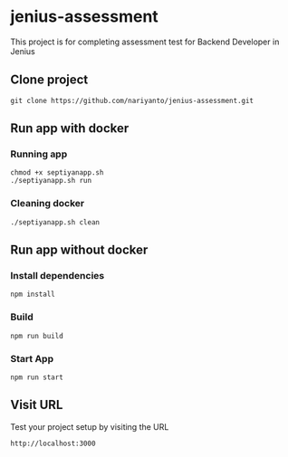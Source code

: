 # jenius-assessment

This project is for completing assessment test for Backend Developer in Jenius


## Clone project

```
git clone https://github.com/nariyanto/jenius-assessment.git
```

## Run app with docker

### Running app
```
chmod +x septiyanapp.sh
./septiyanapp.sh run
```

### Cleaning docker
```
./septiyanapp.sh clean
```

## Run app without docker

### Install dependencies
```
npm install
```

### Build
```
npm run build
```

### Start App
```
npm run start
```

## Visit URL
Test your project setup by visiting the URL
```
http://localhost:3000
```
